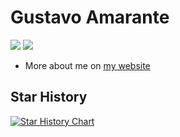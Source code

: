 [mysite]: https://gusamarante.me/

# Gustavo Amarante
![](https://img.shields.io/github/followers/gusamarante?style=social)
![](https://img.shields.io/github/stars/gusamarante?style=social)
* More about me on [my website][mysite]

## Star History

[![Star History Chart](https://api.star-history.com/svg?repos=gusamarante/dsgepy,gusamarante/bayesfm,gusamarante/pyaa,gusamarante/pyacm&type=Date)](https://star-history.com/#gusamarante/dsgepy&gusamarante/bayesfm&gusamarante/pyaa&gusamarante/pyacm&Date)

